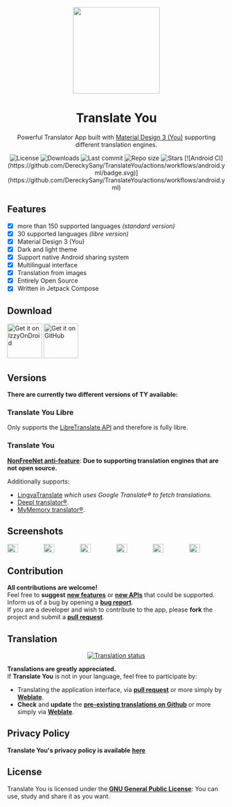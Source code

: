 <!-- ---------- Header ---------- -->
<div align="center">
  <img width="200" height="200"src="app/src/main/res/mipmap-xxxhdpi/ic_launcher_round.png">
  <h1>Translate You</h1>
<p>Powerful Translator App built with <a href="https://m3.material.io/">Material Design 3 (You)</a> supporting different translation engines.</p>

<!-- ---------- Badges ---------- -->
  <div align="center">
    <img alt="License" src="https://img.shields.io/github/license/Bnyro/TranslateYou?color=c3e7ff&style=flat-square">
    <img alt="Downloads" src="https://img.shields.io/github/downloads/Bnyro/TranslateYou/total.svg?color=c3e7ff&style=flat-square">
    <img alt="Last commit" src="https://img.shields.io/github/last-commit/Bnyro/TranslateYou?color=c3e7ff&style=flat-square">
    <img alt="Repo size" src="https://img.shields.io/github/repo-size/Bnyro/TranslateYou?color=c3e7ff&style=flat-square">
    <img alt="Stars" src="https://img.shields.io/github/stars/Bnyro/TranslateYou?color=c3e7ff&style=flat-square">
[![Android CI](https://github.com/DereckySany/TranslateYou/actions/workflows/android.yml/badge.svg)](https://github.com/DereckySany/TranslateYou/actions/workflows/android.yml)
    <br>
</div>
</div>

<!-- ---------- Description ---------- -->
## Features

- [x] more than 150 supported languages _(standard version)_
- [x] 30 supported languages _(libre version)_
- [x] Material Design 3 (You)
- [x] Dark and light theme
- [X] Support native Android sharing system
- [X] Multilingual interface
- [X] Translation from images
- [x] Entirely Open Source
- [X] Written in Jetpack Compose 

<!-- ---------- Download ---------- -->
## Download

[<img src="https://gitlab.com/IzzyOnDroid/repo/-/raw/master/assets/IzzyOnDroid.png" alt="Get it on IzzyOnDroid" height="80">](https://apt.izzysoft.de/fdroid/index/apk/com.bnyro.translate)
[<img src="ghbadge.png" alt="Get it on GitHub" height="80">](https://github.com/bnyro/translateyou/releases)

<!-- ---------- App Versions ---------- -->
## Versions
**There are currently two different versions of TY available:**

### Translate You Libre
Only supports the <a href="https://github.com/LibreTranslate/LibreTranslate">LibreTranslate API</a> and therefore is fully libre.

### Translate You
[**NonFreeNet anti-feature**](https://f-droid.org/docs/Anti-Features/#NonFreeNet): **Due to supporting translation engines that are not open source.**

Additionally supports:
* <a href="https://github.com/thedaviddelta/lingva-translate">LingvaTranslate</a> _which uses Google Translate® to fetch translations._
* <a href="https://www.deepl.com/translator">Deepl translator®</a>.
* <a href="https://mymemory.translated.net/">MyMemory translator®</a>.

<!-- ---------- Screenshots [Plus version] ---------- -->
## Screenshots

<div style="display: flex;">
  <img src="app/standard/fastlane/metadata/android/en-US/images/phoneScreenshots/1-dialog.png" width=30%>
  <img src="app/standard/fastlane/metadata/android/en-US/images/phoneScreenshots/2-option.png" width=30%>
  <img src="app/standard/fastlane/metadata/android/en-US/images/phoneScreenshots/3-option.png" width=30%>
  <img src="app/standard/fastlane/metadata/android/en-US/images/phoneScreenshots/4-option.png" width=30%>
  <img src="app/standard/fastlane/metadata/android/en-US/images/phoneScreenshots/5-option.png" width=30%>
  <img src="app/standard/fastlane/metadata/android/en-US/images/phoneScreenshots/6-about.png" width=30%>
</div>

<!-- ---------- Contribution ---------- -->
## Contribution

**All contributions are welcome!** \
Feel free to **suggest** [**new features**](https://github.com/Bnyro/TranslateYou/issues/new?assignees=&labels=enhancement&template=feature-request.yml) or [**new APIs**](https://github.com/Bnyro/TranslateYou/issues/new?assignees=&labels=enhancement&template=feature-request.yml) that could be supported. \
Inform us of a bug by opening a [**bug report**](https://github.com/Bnyro/TranslateYou/issues/new?assignees=&labels=enhancement&template=bug-report.yml). \
If you are a developer and wish to contribute to the app, please **fork** the project and submit a [**pull request**](https://help.github.com/articles/about-pull-requests/).

## Translation
  <div align="center">

<a href="https://hosted.weblate.org/projects/you-apps/translate-you/">
<img src="https://hosted.weblate.org/widgets/you-apps/-/287x66-grey.png" alt="Translation status" />
</a>
</div>

**Translations are greatly appreciated.** \
If **Translate You** is not in your language, feel free to participate by:
* Translating the application interface, via [**pull request**](https://help.github.com/articles/about-pull-requests/) or more simply by [**Weblate**](https://hosted.weblate.org/projects/you-apps/translate-you/).
* **Check** and **update** the [**pre-existing translations on Github**](https://github.com/Bnyro/TranslateYou/tree/master/app/src/main/res) or more simply via [**Weblate**](https://hosted.weblate.org/projects/you-apps/translate-you/).

<!-- ---------- Privacy Policy and License ---------- -->
## Privacy Policy

**Translate You's privacy policy is available** [**here**](https://github.com/Bnyro/TranslateYou/blob/master/PRIVACY%20POLICY.md)

## License

Translate You is licensed under the [**GNU General Public License**](https://www.gnu.org/licenses/gpl.html): You can use, study and share it as you want.
